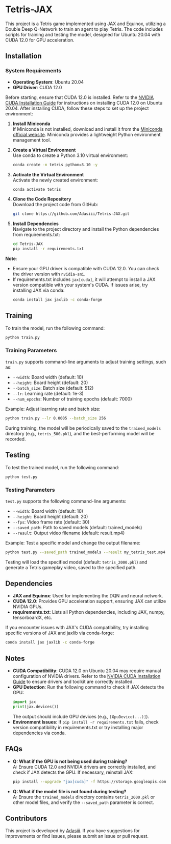 # Tetris-JAX

This project is a Tetris game implemented using JAX and Equinox, utilizing a Double Deep Q-Network to train an agent to play Tetris. The code includes scripts for training and testing the model, designed for Ubuntu 20.04 with CUDA 12.0 for GPU acceleration.

## Installation

### System Requirements
- **Operating System**: Ubuntu 20.04
- **GPU Driver**: CUDA 12.0

Before starting, ensure that CUDA 12.0 is installed. Refer to the [NVIDIA CUDA Installation Guide](https://docs.nvidia.com/cuda/cuda-installation-guide-linux/index.html) for instructions on installing CUDA 12.0 on Ubuntu 20.04. After installing CUDA, follow these steps to set up the project environment:

1. **Install Miniconda**  
   If Miniconda is not installed, download and install it from the [Miniconda official website](https://docs.conda.io/en/latest/miniconda.html). Miniconda provides a lightweight Python environment management tool.

2. **Create a Virtual Environment**  
   Use conda to create a Python 3.10 virtual environment:
   ```bash
   conda create -n tetris python=3.10 -y
   ```

3. **Activate the Virtual Environment**  
   Activate the newly created environment:
   ```bash
   conda activate tetris
   ```

4. **Clone the Code Repository**  
   Download the project code from GitHub:
   ```bash
   git clone https://github.com/Adasiii/Tetris-JAX.git
   ```

5. **Install Dependencies**  
   Navigate to the project directory and install the Python dependencies from requirements.txt:
   ```bash
   cd Tetris-JAX
   pip install -r requirements.txt
   ```

**Note**:
- Ensure your GPU driver is compatible with CUDA 12.0. You can check the driver version with `nvidia-smi`.
- If requirements.txt includes `jax[cuda]`, it will attempt to install a JAX version compatible with your system's CUDA. If issues arise, try installing JAX via conda:
  ```bash
  conda install jax jaxlib -c conda-forge
  ```

## Training

To train the model, run the following command:
```bash
python train.py
```

### Training Parameters
`train.py` supports command-line arguments to adjust training settings, such as:
- `--width`: Board width (default: 10)
- `--height`: Board height (default: 20)
- `--batch_size`: Batch size (default: 512)
- `--lr`: Learning rate (default: 1e-3)
- `--num_epochs`: Number of training epochs (default: 7000)

Example: Adjust learning rate and batch size:
```bash
python train.py --lr 0.0005 --batch_size 256
```

During training, the model will be periodically saved to the `trained_models` directory (e.g., `tetris_500.pkl`), and the best-performing model will be recorded.

## Testing

To test the trained model, run the following command:
```bash
python test.py
```

### Testing Parameters
`test.py` supports the following command-line arguments:
- `--width`: Board width (default: 10)
- `--height`: Board height (default: 20)
- `--fps`: Video frame rate (default: 30)
- `--saved_path`: Path to saved models (default: trained_models)
- `--result`: Output video filename (default: result.mp4)

Example: Test a specific model and change the output filename:
```bash
python test.py --saved_path trained_models --result my_tetris_test.mp4
```

Testing will load the specified model (default: `tetris_2000.pkl`) and generate a Tetris gameplay video, saved to the specified path.

## Dependencies
- **JAX and Equinox**: Used for implementing the DQN and neural network.
- **CUDA 12.0**: Provides GPU acceleration support, ensuring JAX can utilize NVIDIA GPUs.
- **requirements.txt**: Lists all Python dependencies, including JAX, numpy, tensorboardX, etc.

If you encounter issues with JAX's CUDA compatibility, try installing specific versions of JAX and jaxlib via conda-forge:
```bash
conda install jax jaxlib -c conda-forge
```

## Notes
- **CUDA Compatibility**: CUDA 12.0 on Ubuntu 20.04 may require manual configuration of NVIDIA drivers. Refer to the [NVIDIA CUDA Installation Guide](https://docs.nvidia.com/cuda/cuda-installation-guide-linux/index.html) to ensure drivers and toolkit are correctly installed.
- **GPU Detection**: Run the following command to check if JAX detects the GPU:
  ```python
  import jax
  print(jax.devices())
  ```
  The output should include GPU devices (e.g., `[GpuDevice(...)]`).
- **Environment Issues**: If `pip install -r requirements.txt` fails, check version compatibility in requirements.txt or try installing major dependencies via conda.

## FAQs
- **Q: What if the GPU is not being used during training?**  
  A: Ensure CUDA 12.0 and NVIDIA drivers are correctly installed, and check if JAX detects the GPU. If necessary, reinstall JAX:
  ```bash
  pip install --upgrade "jax[cuda]" -f https://storage.googleapis.com/jax-releases/jax_cuda_releases.html
  ```
- **Q: What if the model file is not found during testing?**  
  A: Ensure the `trained_models` directory contains `tetris_2000.pkl` or other model files, and verify the `--saved_path` parameter is correct.

## Contributors
This project is developed by [Adasiii](https://github.com/Adasiii). If you have suggestions for improvements or find issues, please submit an issue or pull request.
